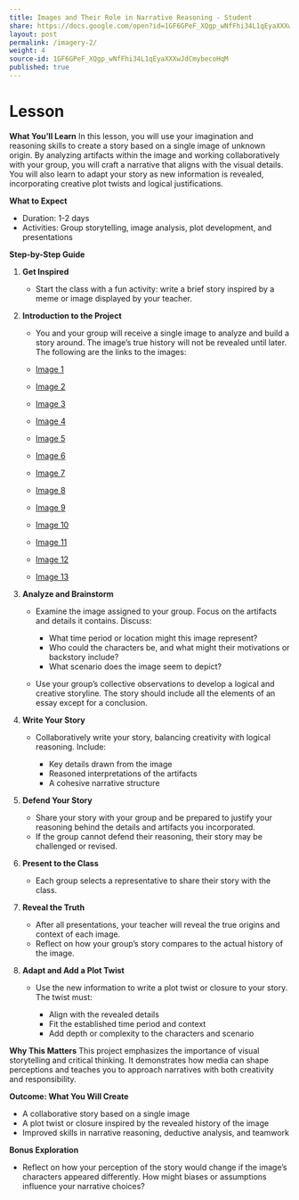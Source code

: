 ```yaml
---
title: Images and Their Role in Narrative Reasoning - Student
share: https://docs.google.com/open?id=1GF6GPeF_XQgp_wNfFhi34L1qEyaXXXwJdCmybecoHqM
layout: post
permalink: /imagery-2/
weight: 4
source-id: 1GF6GPeF_XQgp_wNfFhi34L1qEyaXXXwJdCmybecoHqM
published: true
---
```

# Lesson

<!--StartFragment-->

**What You’ll Learn** In this lesson, you will use your imagination and reasoning skills to create a story based on a single image of unknown origin. By analyzing artifacts within the image and working collaboratively with your group, you will craft a narrative that aligns with the visual details. You will also learn to adapt your story as new information is revealed, incorporating creative plot twists and logical justifications.

**What to Expect**

* Duration: 1-2 days
* Activities: Group storytelling, image analysis, plot development, and presentations

**Step-by-Step Guide**

1. **Get Inspired**

   * Start the class with a fun activity: write a brief story inspired by a meme or image displayed by your teacher.
2. **Introduction to the Project**

   *  You and your group will receive a single image to analyze and build a story around. The image’s true history will not be revealed until later. The following are the links to the images:

     * [I﻿mage 1](https://app.milanote.com/media/p/images/1Q9P751k3n8s80/uUS/1.jpeg?v=2&elementId=1RF2Ze1lN1GbDE)
     * [I﻿mage 2](https://app.milanote.com/media/p/images/1Q9P751k3n8s81/gGf/2.jpeg?v=2&elementId=1RF2Ze1lN1GbCG)
     * [I﻿mage 3](https://app.milanote.com/media/p/images/1Q9P751k3n8s82/pN8/3.jpeg?v=2&elementId=1RF2Ze1lN19eKw)
     * [I﻿mage 4](https://app.milanote.com/media/p/images/1Q9P751k3n8s83/NRV/4.jpeg?v=2&elementId=1RF2Ze1lN1Gbpn)
     * [I﻿mage 5](https://app.milanote.com/media/p/images/1Q9P751k3n8s87/M11/8.jpeg?v=2&elementId=1RF2Ze1lN1Gbso)
     * [I﻿mage 6](https://app.milanote.com/media/p/images/1Q9P751k3n8s86/4SU/7.jpeg?v=2&elementId=1RF2Ze1lN1GbFR)
     * [I﻿mage 7](https://app.milanote.com/media/p/images/1Q9P751k3n8s84/we7/5.jpeg?v=2&elementId=1RF2Ze1lN19eUE)
     * [I﻿mage 8](https://app.milanote.com/media/p/images/1Q9P751k3n8s85/U6g/6.jpeg?v=2&elementId=1RF2Ze1lN1Gbsc)
     * [I﻿mage 9](https://app.milanote.com/media/p/images/1Q9P751k3n8s88/jKV/9.jpeg?v=2&elementId=1RF2Ze1lN19eOG)
     * [I﻿mage 10](https://app.milanote.com/media/p/images/1Q9P751k3n8s89/t5T/10.jpeg?v=2&elementId=1RF2Ze1lN1Gbz6)
     * [I﻿mage 11](https://app.milanote.com/media/p/images/1Q9P751k3n8s8a/6hP/11.jpeg?v=2&elementId=1RF2Ze1lN19eSI)
     * [I﻿mage 12](https://app.milanote.com/media/p/images/1Q9P751k3n8s8b/0eM/12.jpeg?v=2&elementId=1RF2Ze1lN1GbCm)
     * [I﻿mage 13](https://app.milanote.com/media/p/images/1Q9P761k3n8s8c/Ufn/13.jpeg?v=2&elementId=1RF2Ze1lN19eLx)
3. **Analyze and Brainstorm**

   * Examine the image assigned to your group. Focus on the artifacts and details it contains. Discuss:

     * What time period or location might this image represent?
     * Who could the characters be, and what might their motivations or backstory include?
     * What scenario does the image seem to depict?
   * Use your group’s collective observations to develop a logical and creative storyline. The story should include all the elements of an essay except for a conclusion.
4. **Write Your Story**

   * Collaboratively write your story, balancing creativity with logical reasoning. Include:

     * Key details drawn from the image
     * Reasoned interpretations of the artifacts
     * A cohesive narrative structure
5. **Defend Your Story**

   * Share your story with your group and be prepared to justify your reasoning behind the details and artifacts you incorporated.
   * If the group cannot defend their reasoning, their story may be challenged or revised.
6. **Present to the Class**

   * Each group selects a representative to share their story with the class.
7. **Reveal the Truth**

   * After all presentations, your teacher will reveal the true origins and context of each image.
   * Reflect on how your group’s story compares to the actual history of the image.
8. **Adapt and Add a Plot Twist**

   * Use the new information to write a plot twist or closure to your story. The twist must:

     * Align with the revealed details
     * Fit the established time period and context
     * Add depth or complexity to the characters and scenario

**Why This Matters** This project emphasizes the importance of visual storytelling and critical thinking. It demonstrates how media can shape perceptions and teaches you to approach narratives with both creativity and responsibility.

**Outcome: What You Will Create**

* A collaborative story based on a single image
* A plot twist or closure inspired by the revealed history of the image
* Improved skills in narrative reasoning, deductive analysis, and teamwork

**Bonus Exploration**

* Reflect on how your perception of the story would change if the image’s characters appeared differently. How might biases or assumptions influence your narrative choices?

<!--EndFragment-->